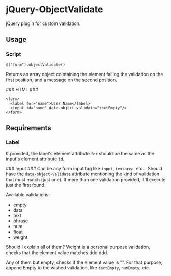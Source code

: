 # jQuery-ObjectValidate #
jQuery plugin for custom validation.

## Usage ##

### Script ###
```
$("form").objectValidate()
```

Returns an array object cointaining the element failing the validation on the first position, and a message on the second position.

### HTML ###
```
<form>
  <label for="name">User Name</label>
  <input id="name" data-object-validate="textEmpty"/>
</form>
```

## Requirements ##

### Label ###
If provided, the label's element attribute `for` should be the same as the input's element attribute `id`.

### Input ###
Can be any form input tag like `input`, `textarea`, etc... 
Should have the `data-object-validate` attribute mentioning the kind of validation that must match (just one).
If more than one validation provided, it'll execute just the first found.

Available validations:
* empty
* data
* text
* phrase
* num
* float
* weight

Should I explain all of them?
Weight is a personal purpose validation, checks that the element value matches ddd.ddd.

Any of them but empty, checks if the element value is "". For that purpose, append Empty to the wished validation, like `textEmpty`, `numEmpty`, etc.
